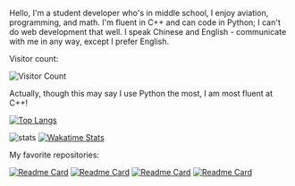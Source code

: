 Hello, I'm a student developer who's in middle school, I enjoy aviation, programming, and math.
I'm fluent in C++ and can code in Python; I can't do web development that well.
I speak Chinese and English - communicate with me in any way, except I prefer English.

Visitor count:

![Visitor Count](https://profile-counter.glitch.me/Streakwind/count.svg)

Actually, though this may say I use Python the most, I am most fluent at C++!

[![Top Langs](https://github-readme-stats.vercel.app/api/top-langs/?username=Streakwind&layout=compact&theme=dark)](https://github.com/anuraghazra/github-readme-stats)

![stats](https://github-readme-stats.vercel.app/api?username=Streakwind&show_icons=true&theme=dark)
[![Wakatime Stats](https://github-readme-stats.vercel.app/api/wakatime?username=Streakwind&theme=dark)](https://github.com/anuraghazra/github-readme-stats)

My favorite repositories:

[![Readme Card](https://github-readme-stats.vercel.app/api/pin/?username=Streakwind&repo=Monke&theme=dark&show_owner=true)](https://github.com/Streakwind/Monke)
[![Readme Card](https://github-readme-stats.vercel.app/api/pin/?username=Streakwind&repo=Include-Files&theme=dark&show_owner=true)](https://github.com/Streakwind/Include-Files)
[![Readme Card](https://github-readme-stats.vercel.app/api/pin/?username=Streakwind&repo=SomeRandomBot&theme=dark&show_owner=true)](https://github.com/Streakwind/SomeRandomBot)
[![Readme Card](https://github-readme-stats.vercel.app/api/pin/?username=ShibaInusthatplaytheviola&repo=ShibaInusthatplaytheviola.github.io&theme=dark&show_owner=true)](https://github.com/ShibaInusthatplaytheviola/ShibaInusthatplaytheviola.github.io)
